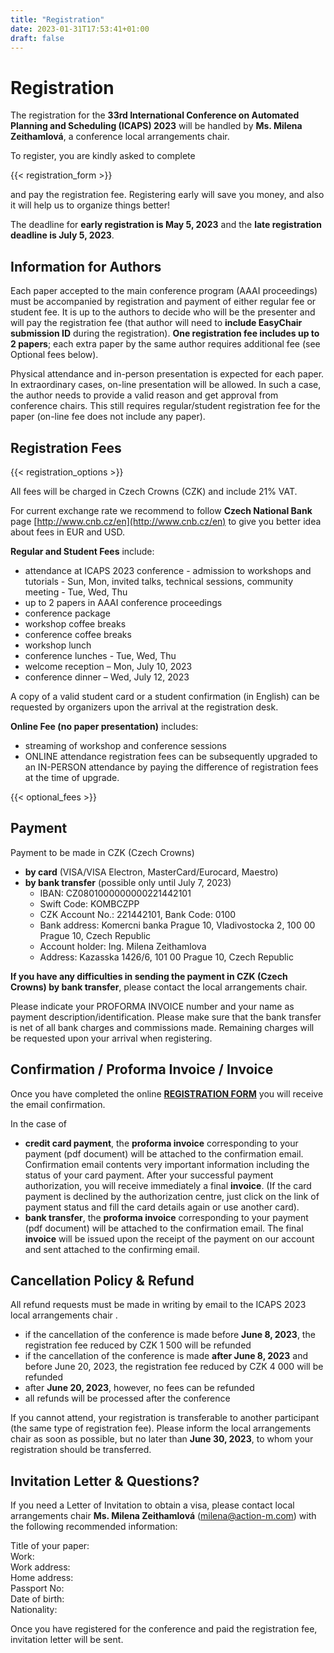 ```yaml
---
title: "Registration"
date: 2023-01-31T17:53:41+01:00
draft: false
---
```


# Registration

The registration for the **33rd International Conference on Automated Planning and Scheduling (ICAPS) 2023** will be handled by **Ms. Milena Zeithamlová**, a conference local arrangements chair.


To register, you are kindly asked to complete

{{< registration_form >}}


and pay the registration fee. Registering early will save you money, and also it will help us to organize things better!

The deadline for **early registration is May 5, 2023** and the **late registration deadline is July 5, 2023**.

## Information for Authors

Each paper accepted to the main conference program (AAAI proceedings) must be accompanied by registration and payment of either regular fee or student fee. It is up to the authors to decide who will be the presenter and will pay the registration fee (that author will need to **include EasyChair submission ID** during the registration). **One registration fee includes up to 2 papers**; each extra paper by the same author requires additional fee (see Optional fees below).

Physical attendance and in-person presentation is expected for each paper. In extraordinary cases, on-line presentation will be allowed. In such a case, the author needs to provide a valid reason and get approval from conference chairs. This still requires regular/student registration fee for the paper (on-line fee does not include any paper).


## Registration Fees

{{< registration_options >}}


All fees will be charged in Czech Crowns (CZK) and include 21% VAT.

For current exchange rate we recommend to follow **Czech National Bank** page [http://www.cnb.cz/en](http://www.cnb.cz/en) to give you better idea about fees in EUR and USD.

**Regular and Student Fees** include:

* attendance at ICAPS 2023 conference - admission to workshops and tutorials - Sun, Mon, invited talks, technical sessions, community meeting - Tue, Wed, Thu
* up to 2 papers in AAAI conference proceedings 
* conference package
* workshop coffee breaks
* conference coffee breaks 
* workshop lunch 
* conference lunches - Tue, Wed, Thu 
* welcome reception – Mon, July 10, 2023
* conference dinner – Wed, July 12, 2023

A copy of a valid student card or a student confirmation (in English) can be requested by organizers upon the arrival at the registration desk.

**Online Fee (no paper presentation)** includes:

* streaming of workshop and conference sessions 
* ONLINE attendance registration fees can be subsequently upgraded to an IN-PERSON attendance by paying the difference of registration fees at the time of upgrade.

{{< optional_fees >}}

## Payment

Payment to be made in CZK (Czech Crowns)

* **by card** (VISA/VISA Electron, MasterCard/Eurocard, Maestro)
* **by bank transfer** (possible only until July 7, 2023) 
	* IBAN: CZ0801000000000221442101
	* Swift Code: KOMBCZPP
	* CZK Account No.: 221442101, Bank Code: 0100
	* Bank address: Komercni banka Prague 10, Vladivostocka 2, 100 00 Prague 10, Czech Republic
	* Account holder: Ing. Milena Zeithamlova
	* Address: Kazasska 1426/6, 101 00 Prague 10, Czech Republic

**If you have any difficulties in sending the payment in CZK (Czech Crowns) by bank transfer**, please contact the local arrangements chair.

Please indicate your PROFORMA INVOICE number and your name as payment description/identification. Please make sure that the bank transfer is net of all bank charges and commissions made. Remaining charges will be requested upon your arrival when registering.


## Confirmation / Proforma Invoice / Invoice

Once you have completed the online [**REGISTRATION FORM**](https://web.action-m.com/icaps-2023-registration-form/?lang=en) you will receive the email confirmation.

In the case of
* **credit card payment**, the **proforma invoice** corresponding to your payment (pdf document) will be attached to the confirmation email. Confirmation email contents very important information including the status of your card payment. After your successful payment authorization, you will receive immediately a final **invoice**. (If the card payment is declined by the authorization centre, just click on the link of payment status and fill the card details again or use another card).
* **bank transfer**, the **proforma invoice** corresponding to your payment (pdf document) will be attached to the confirmation email. The final **invoice** will be issued upon the receipt of the payment on our account and sent attached to the confirming email.


## Cancellation Policy & Refund

All refund requests must be made in writing by email to the ICAPS 2023 local arrangements chair .

* if the cancellation of the conference is made before **June 8, 2023**, the registration fee reduced by CZK 1 500 will be refunded
* if the cancellation of the conference is made **after June 8, 2023** and before June 20, 2023, the registration fee reduced by CZK 4 000 will be refunded
* after **June 20, 2023**, however, no fees can be refunded
* all refunds will be processed after the conference

If you cannot attend, your registration is transferable to another participant (the same type of registration fee). Please inform the local arrangements chair as soon as possible, but no later than **June 30, 2023**, to whom your registration should be transferred.


## Invitation Letter & Questions? 

If you need a Letter of Invitation to obtain a visa, please contact local arrangements chair **Ms. Milena Zeithamlová** (<milena@action-m.com>) with the following recommended information: 

Title of your paper: \
Work: \
Work address: \
Home address: \
Passport No: \
Date of birth: \
Nationality: 


Once you have registered for the conference and paid the registration fee, invitation letter will be sent.



